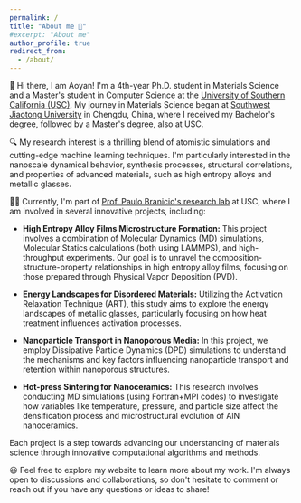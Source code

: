 ```yaml
---
permalink: /
title: "About me 🌟"
#excerpt: "About me"
author_profile: true
redirect_from: 
  - /about/
---
```


👋 Hi there, I am Aoyan! I'm a 4th-year Ph.D. student in Materials Science and a Master's student in Computer Science at the [University of Southern California (USC)](https://www.usc.edu/). My journey in Materials Science began at [Southwest Jiaotong University](https://en.swjtu.edu.cn) in Chengdu, China, where I received my Bachelor's degree, followed by a Master's degree, also at USC.

🔍 My research interest is a thrilling blend of atomistic simulations and cutting-edge machine learning techniques. I'm particularly interested in the nanoscale dynamical behavior, synthesis processes, structural correlations, and properties of advanced materials, such as high entropy alloys and metallic glasses.

👨‍🎓 Currently, I'm part of [Prof. Paulo Branicio's research lab](https://branicio.usc.edu/) at USC, where I am involved in several innovative projects, including: 

- **High Entropy Alloy Films Microstructure Formation:** This project involves a combination of Molecular Dynamics (MD) simulations, Molecular Statics calculations (both using LAMMPS), and high-throughput experiments. Our goal is to unravel the composition-structure-property relationships in high entropy alloy films, focusing on those prepared through Physical Vapor Deposition (PVD).

- **Energy Landscapes for Disordered Materials:** Utilizing the Activation Relaxation Technique (ART), this study aims to explore the energy landscapes of metallic glasses, particularly focusing on how heat treatment influences activation processes.

- **Nanoparticle Transport in Nanoporous Media:** In this project, we employ Dissipative Particle Dynamics (DPD) simulations to understand the mechanisms and key factors influencing nanoparticle transport and retention within nanoporous structures.

- **Hot-press Sintering for Nanoceramics:** This research involves conducting MD simulations (using Fortran+MPI codes) to investigate how variables like temperature, pressure, and particle size affect the densification process and microstructural evolution of AlN nanoceramics.

Each project is a step towards advancing our understanding of materials science through innovative computational algorithms and methods.

😃 Feel free to explore my website to learn more about my work. I'm always open to discussions and collaborations, so don't hesitate to comment or reach out if you have any questions or ideas to share!
















